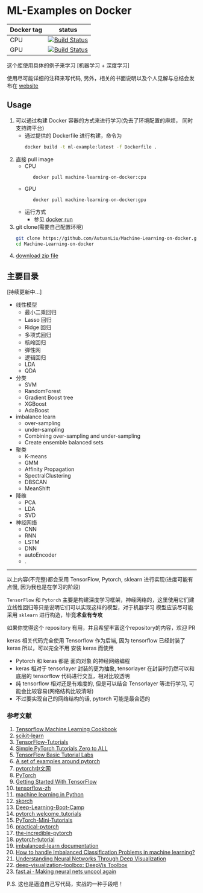 # ML-Examples on Docker

Docker tag | status
--- | ---
CPU | [![Build Status][1]][2]
GPU | [![Build Status][1]][2]

这个库使用具体的例子来学习 [机器学习 + 深度学习]

使用尽可能详细的注释来写代码, 另外，相关的书面说明以及个人见解与总结会发布在 [website][3]

## Usage

1. 可以通过构建 Docker 容器的方式来进行学习(免去了环境配置的麻烦， 同时支持跨平台)
    * 通过提供的 Dockerfile 进行构建，命令为
        ```bash
        docker build -t ml-example:latest -f Dockerfile .
        ```
2. 直接 pull image
    * CPU
        ```bash
           docker pull machine-learning-on-docker:cpu
         ```
    * GPU
        ```bash
           docker pull machine-learning-on-docker:gpu
        ```
    * 运行方式
        * 参见 [docker run][4]
3. git clone(需要自己配置环境)
    ```bash
    git clone https://github.com/AutuanLiu/Machine-Learning-on-docker.git
    cd Machine-Learning-on-docker
    ```
4. [download zip file][5]  
 
## 主要目录

[持续更新中...]

* 线性模型
    * 最小二乘回归
    * Lasso 回归
    * Ridge 回归
    * 多项式回归
    * 核岭回归
    * 弹性网
    * 逻辑回归
    * LDA
    * QDA
* 分类
    * SVM
    * RandomForest
    * Gradient Boost tree
    * XGBoost
    * AdaBoost
* imbalance learn
    * over-sampling
    * under-sampling
    * Combining over-sampling and under-sampling
    * Create ensemble balanced sets
* 聚类
    * K-means
    * GMM
    * Affinity Propagation
    * SpectralClustering
    * DBSCAN
    * MeanShift
* 降维
    * PCA
    * LDA
    * SVD
* 神经网络
    * CNN
    * RNN
    * LSTM
    * DNN
    * autoEncoder
    * .

------
以上内容(不完整)都会采用 TensorFlow, Pytorch, sklearn 进行实现(进度可能有点慢, 因为我也是在学习的阶段)

`TensorFlow` 和 `Pytorch` 主要是构建深度学习框架，神经网络的，这里使用它们建立线性回归等只是说明它们可以实现这样的模型，对于机器学习
模型应该尽可能采用 `sklearn` 进行构造，毕竟**术业有专攻**

如果你觉得这个 repository 有用，并且希望丰富这个repository的内容，欢迎 PR

keras 相关代码完全使用 Tensorflow 作为后端, 因为 tensorflow 已经封装了 keras 所以，可以完全不用 安装 keras 而使用

* Pytorch 和 keras 都是 面向对象 的神经网络编程
* keras 相对于 tensorlayer 封装的更为抽象, tensorlayer 在封装时仍然可以和底层的 tensorflow 代码进行交互，相对比较透明
* 纯 tensorflow 相对还是有难度的, 但是可以结合 Tensorlayer 等进行学习, 可能会比较容易(网络结构比较清晰)
* 不过要实现自己的网络结构的话, pytorch 可能是最合适的

### 参考文献
1. [Tensorflow Machine Learning Cookbook](https://github.com/nfmcclure/tensorflow_cookbook)
2. [scikit-learn](http://sklearn.apachecn.org/cn/0.19.0/documentation.html)
3. [TensorFlow-Tutorials](https://github.com/golbin/TensorFlow-Tutorials)
4. [Simple PyTorch Tutorials Zero to ALL](https://github.com/hunkim/PyTorchZeroToAll)
5. [TensorFlow Basic Tutorial Labs](https://github.com/hunkim/DeepLearningZeroToAll)
6. [A set of examples around pytorch](https://github.com/pytorch/examples)
7. [pytorch中文网](https://ptorch.com/news/17.html)
8. [PyTorch](http://pytorch.org/)
9. [Getting Started With TensorFlow](https://www.tensorflow.org/get_started/get_started)
10. [tensorflow-zh](https://github.com/jikexueyuanwiki/tensorflow-zh)
11. [machine learning in Python](https://github.com/scikit-learn/scikit-learn)
12. [skorch](https://github.com/dnouri/skorch)
13. [Deep-Learning-Boot-Camp](https://github.com/QuantScientist/Deep-Learning-Boot-Camp)
14. [pytorch welcome_tutorials](https://github.com/mila-udem/welcome_tutorials)
15. [PyTorch-Mini-Tutorials](https://github.com/vinhkhuc/PyTorch-Mini-Tutorials)
16. [practical-pytorch](https://github.com/spro/practical-pytorch)
17. [the-incredible-pytorch](https://github.com/ritchieng/the-incredible-pytorch)
18. [pytorch-tutorial](https://github.com/yunjey/pytorch-tutorial)
19. [imbalanced-learn documentation](http://contrib.scikit-learn.org/imbalanced-learn/stable/install.html)
20. [How to handle Imbalanced Classification Problems in machine learning?](https://www.analyticsvidhya.com/blog/2017/03/imbalanced-classification-problem/)
21. [Understanding Neural Networks Through Deep Visualization](http://yosinski.com/deepvis)
22. [deep-visualization-toolbox: DeepVis Toolbox](https://github.com/yosinski/deep-visualization-toolbox)
23. [fast.ai · Making neural nets uncool again](http://www.fast.ai/)

P.S. 这也是逼迫自己写代码，实战的一种手段吧！

[1]:https://travis-ci.org/AutuanLiu/Machine-Learning-on-docker.svg?branch=master
[2]:https://travis-ci.org/AutuanLiu/Machine-Learning-on-docker
[3]:https://autuanliu.github.io/
[4]:https://github.com/AutuanLiu/ML-Docker-Env
[5]:https://github.com/AutuanLiu/Machine-Learning-on-docker/archive/master.zip
